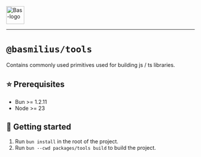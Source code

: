 <a href="https://bas.dev" target="_blank" rel="noopener">
	<img src="https://bmcdn.nl/assets/branding/logo.svg" alt="Bas-logo" height="48"/>
</a>

---

# `@basmilius/tools`

Contains commonly used primitives used for building js / ts libraries.

## ⭐️ Prerequisites

- Bun >= 1.2.11
- Node >= 23

## 🚀 Getting started

1. Run `bun install` in the root of the project.
2. Run `bun --cwd packages/tools build` to build the project.
